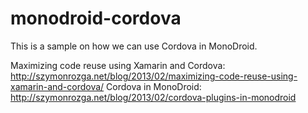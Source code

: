 monodroid-cordova
=================

This is a sample on how we can use Cordova in MonoDroid. 

Maximizing code reuse using Xamarin and Cordova: http://szymonrozga.net/blog/2013/02/maximizing-code-reuse-using-xamarin-and-cordova/
Cordova in MonoDroid: http://szymonrozga.net/blog/2013/02/cordova-plugins-in-monodroid